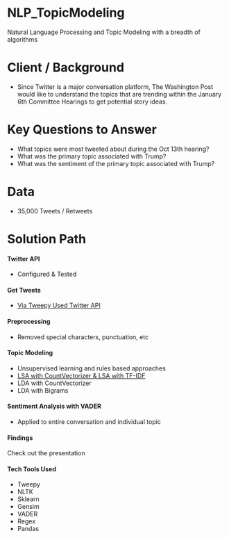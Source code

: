 # NLP_TopicModeling
Natural Language Processing and Topic Modeling with a breadth of algorithms

# Client / Background
- Since Twitter is a major conversation platform, The Washington Post would like to understand the topics that are trending within the January 6th Committee Hearings to get potential story ideas.

# Key Questions to Answer
- What topics were most tweeted about during the Oct 13th hearing?
- What was the primary topic associated with Trump?
- What was the sentiment of the primary topic associated with Trump?

# Data
- 35,000 Tweets / Retweets

# Solution Path
#### Twitter API
- Configured & Tested
#### Get Tweets
- [Via Tweepy Used Twitter API](https://github.com/Jenni-Hawk/NLP_TopicModeling/blob/main/1_Acquire_Data_PreProcess.ipynb)
#### Preprocessing
- Removed special characters, punctuation, etc
#### Topic Modeling 
- Unsupervised learning and rules based approaches
- [LSA with CountVectorizer & LSA with TF-IDF](https://github.com/Jenni-Hawk/NLP_TopicModeling/blob/main/2_TopicModel_LSA_CountVec_TDIF.ipynb)
- LDA with CountVectorizer
- LDA with Bigrams
#### Sentiment Analysis with VADER
- Applied to entire conversation and individual topic

#### Findings
Check out the presentation

#### Tech Tools Used
- Tweepy
- NLTK
- Sklearn
- Gensim
- VADER
- Regex
- Pandas

